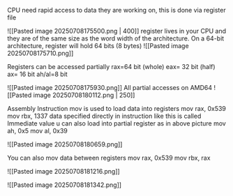 CPU need rapid access to data they are working on, this is done via register file


![[Pasted image 20250708175500.png | 400]]
register lives in your CPU and they are of the same size as the word width of the architecture. 
On a 64-bit architecture, register will hold 64 bits (8 bytes)
![[Pasted image 20250708175710.png]]

Registers can be accessed partially
rax=64 bit (whole)
eax= 32 bit (half)
ax= 16 bit
ah/al=8 bit

![[Pasted image 20250708175930.png]]
 All partial accesses on AMD64
![[Pasted image 20250708180112.png | 250]]


Assembly Instruction mov is used to load data into registers
mov rax, 0x539
mov rbx, 1337
data specified directly in instruction like this is called Immediate value
u can also load into partial register as in above picture 
mov ah, 0x5
mov al, 0x39

![[Pasted image 20250708180659.png]]

You can also mov data between registers 
mov rax, 0x539
mov rbx, rax

![[Pasted image 20250708181216.png]]

![[Pasted image 20250708181342.png]]
